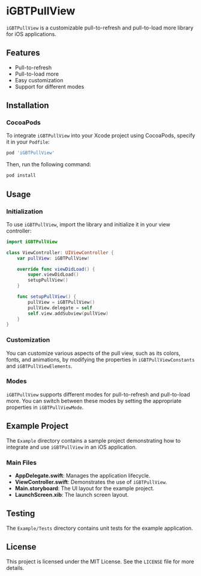 
# iGBTPullView

`iGBTPullView` is a customizable pull-to-refresh and pull-to-load more library for iOS applications.

## Features

- Pull-to-refresh
- Pull-to-load more
- Easy customization
- Support for different modes

## Installation

### CocoaPods

To integrate `iGBTPullView` into your Xcode project using CocoaPods, specify it in your `Podfile`:

```ruby
pod 'iGBTPullView'
```

Then, run the following command:

```bash
pod install
```

## Usage

### Initialization

To use `iGBTPullView`, import the library and initialize it in your view controller:

```swift
import iGBTPullView

class ViewController: UIViewController {
    var pullView: iGBTPullView!

    override func viewDidLoad() {
        super.viewDidLoad()
        setupPullView()
    }

    func setupPullView() {
        pullView = iGBTPullView()
        pullView.delegate = self
        self.view.addSubview(pullView)
    }
}
```

### Customization

You can customize various aspects of the pull view, such as its colors, fonts, and animations, by modifying the properties in `iGBTPullViewConstants` and `iGBTPullViewElements`.

### Modes

`iGBTPullView` supports different modes for pull-to-refresh and pull-to-load more. You can switch between these modes by setting the appropriate properties in `iGBTPullViewMode`.

## Example Project

The `Example` directory contains a sample project demonstrating how to integrate and use `iGBTPullView` in an iOS application.

### Main Files

- **AppDelegate.swift**: Manages the application lifecycle.
- **ViewController.swift**: Demonstrates the use of `iGBTPullView`.
- **Main.storyboard**: The UI layout for the example project.
- **LaunchScreen.xib**: The launch screen layout.

## Testing

The `Example/Tests` directory contains unit tests for the example application.

## License

This project is licensed under the MIT License. See the `LICENSE` file for more details.
